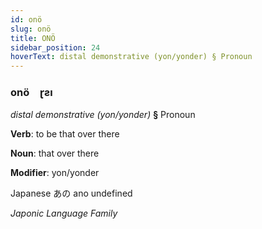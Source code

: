 ```yaml
---
id: onö
slug: onö
title: ONÖ
sidebar_position: 24
hoverText: distal demonstrative (yon/yonder) § Pronoun
---
```


### onö&emsp;<span kind="abugida">ɽƨı</span>

*distal demonstrative (yon/yonder)* **§** Pronoun

**Verb**: to be that over there

**Noun**: that over there

**Modifier**: yon/yonder

Japanese あの ano undefined

*Japonic Language Family*